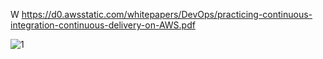 W
https://d0.awsstatic.com/whitepapers/DevOps/practicing-continuous-integration-continuous-delivery-on-AWS.pdf

![1](https://github.com/ramyrams/DevOps/blob/master/AWS/AWSServices.png)
